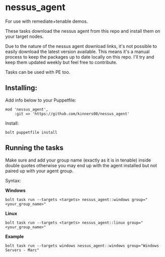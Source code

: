 # nessus_agent

For use with remediate+tenable demos.

These tasks download the nessus agent from this repo and install them on your target nodes. 

Due to the nature of the nessus agent download links, it's not possible to easily download the latest version available. This means it's a manual process to keep the packages up to date locally on this repo. I'll try and keep them updated weekly but feel free to contribute.

Tasks can be used with PE too.

## Installing:

Add info below to your Puppetfile:

```puppet
mod 'nessus_agent',
    :git => 'https://github.com/kinners00/nessus_agent'
```

Install:

```
bolt puppetfile install
```

## Running the tasks

Make sure and add your group name (exactly as it is in tenable) inside double quotes otherwise you may end up with the agent installed but not paired up with your agent group.

Syntax:


**Windows**
```
bolt task run --targets <targets> nessus_agent::windows group="<your_group_name>"
```

**Linux**

```
bolt task run --targets <targets> nessus_agent::linux group="<your_group_name>"
```

**Example**

```
bolt task run --targets windows nessus_agent::windows group="Windows Servers - Marc"
```
